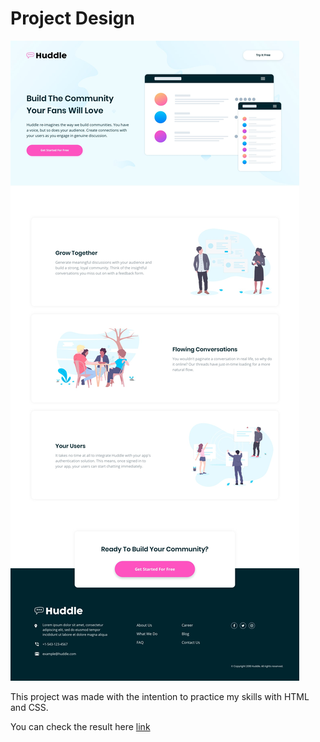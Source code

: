 # Project Design
![Design](/design/desktop-design.jpg)

This project was made with the intention to practice my skills with HTML and CSS.

You can check the result here [link](https://huddle-landing-red.vercel.app/)